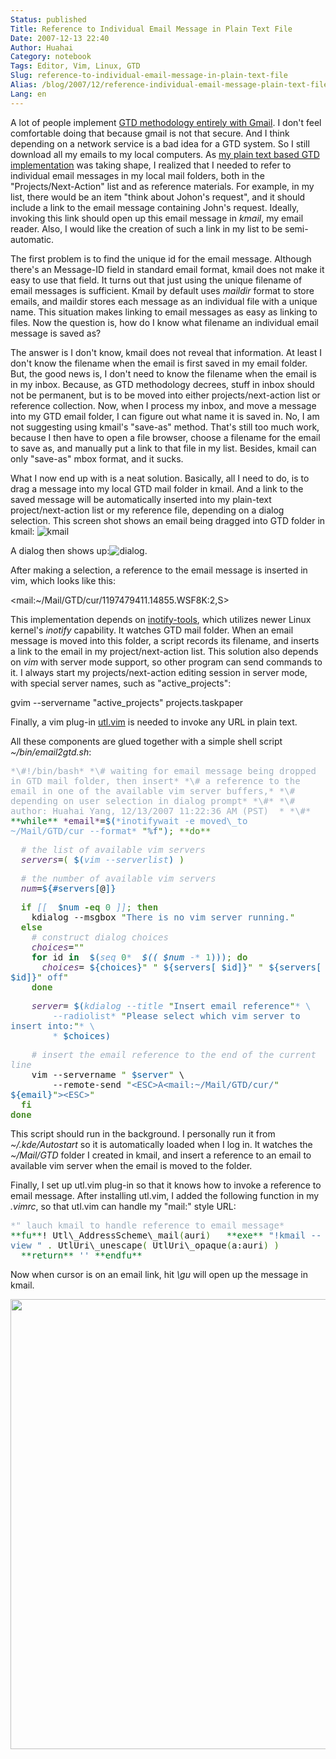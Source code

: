 ```yaml
---
Status: published
Title: Reference to Individual Email Message in Plain Text File
Date: 2007-12-13 22:40
Author: Huahai
Category: notebook
Tags: Editor, Vim, Linux, GTD
Slug: reference-to-individual-email-message-in-plain-text-file
Alias: /blog/2007/12/reference-individual-email-message-plain-text-file
Lang: en
---
```


A lot of people implement [GTD methodology entirely with Gmail](https://saw.themurdaughs.com/gtd-with-gmail-whitepaper). I don't feel comfortable doing that because gmail is not that secure. And I think depending on a network service is a bad idea for a GTD system. So I still download all my emails to my local computers. As [my plain text based GTD implementation](https://yyhh.org/blog/2007/12/simple-gtd-list-solution-desktop-web-and-possibly-mobile) was taking shape, I realized that I needed to refer to individual email messages in my local mail folders, both in the "Projects/Next-Action" list and as reference materials. For example, in my list, there would be an item "think about Johon's request", and it should include a link to the email message containing John's request. Ideally, invoking this link should open up this email message in *kmail*, my email reader. Also, I would like the creation of such a link in my list to be semi-automatic.

The first problem is to find the unique id for the email message. Although there's an Message-ID field in standard email format, kmail does not make it easy to use that field. It turns out that just using the unique filename of email messages is sufficient. Kmail by default uses *maildir* format to store emails, and maildir stores each message as an individual file with a unique name. This situation makes linking to email messages as easy as linking to files. Now the question is, how do I know what filename an individual email message is saved as?

The answer is I don't know, kmail does not reveal that information. At least I don't know the filename when the email is first saved in my email folder. But, the good news is, I don't need to know the filename when the email is in my inbox. Because, as GTD methodology decrees, stuff in inbox should not be permanent, but is to be moved into either projects/next-action list or reference collection. Now, when I process my inbox, and move a message into my GTD email folder, I can figure out what name it is saved in. No, I am not suggesting using kmail's "save-as" method. That's still too much work, because I then have to open a file browser, choose a filename for the email to save as, and manually put a link to that file in my list. Besides, kmail can only "save-as" mbox format, and it sucks.

What I now end up with is a neat solution. Basically, all I need to do, is to drag a message into my local GTD mail folder in kmail. And a link to the saved message will be automatically inserted into my plain-text project/next-action list or my reference file, depending on a dialog selection. This screen shot shows an email being dragged into GTD folder in kmail: ![kmail](https://i274.photobucket.com/albums/jj251/huahaiy/kmail-drag-gtd.png)

A dialog then shows up:![dialog](https://i274.photobucket.com/albums/jj251/huahaiy/kmail-drag-gtd-dialog.png).

After making a selection, a reference to the email message is inserted in vim, which looks like this:  

&lt;mail:~/Mail/GTD/cur/1197479411.14855.WSF8K:2,S&gt;

This implementation depends on [inotify-tools](https://inotify-tools.sourceforge.net/), which utilizes newer Linux kernel's *inotify* capability. It watches GTD mail folder. When an email message is moved into this folder, a script records its filename, and inserts a link to the email in my project/next-action list. This solution also depends on *vim* with server mode support, so other program can send commands to it. I always start my projects/next-action editing session in server mode, with special server names, such as "active\_projects":  

gvim --servername "active\_projects" projects.taskpaper

Finally, a vim plug-in [utl.vim](https://www.vim.org/scripts/script.php?script_id=293) is needed to invoke any URL in plain text.

All these components are glued together with a simple shell script *~/bin/email2gtd.sh*:  

<font face="monospace">  
<font color="#a0b0c0">*\#!/bin/bash*</font>  
<font color="#a0b0c0">*\# waiting for email message being dropped in GTD mail folder, then insert*</font>  
<font color="#a0b0c0">*\# a reference to the email in one of the available vim server buffers,*</font>  
<font color="#a0b0c0">*\# depending on user selection in dialog prompt*</font>  
<font color="#a0b0c0">*\#*</font>  
<font color="#a0b0c0">*\# author: Huahai Yang, 12/13/2007 11:22:36 AM (PST)  *</font>  
<font color="#a0b0c0">*\#*</font>  
<font color="#007020">**while**</font> <font color="#5b3674">*email*</font>=<font color="#1060a0">$(</font><font color="#70a0d0">*inotifywait -e moved\_to ~/Mail/GTD/cur --format* </font><font color="#408010">"</font><font color="#4070a0">%f</font><font color="#408010">"</font><font color="#1060a0">)</font><font color="#408010">;</font> <font color="#4c8f2f">**do**</font>

  <font color="#a0b0c0">*\# the list of available vim servers*</font>  
  <font color="#5b3674">*servers*</font>=<font color="#408010">(</font> <font color="#1060a0">$(</font><font color="#70a0d0">*vim --serverlist*</font><font color="#1060a0">)</font> <font color="#408010">)</font>

  <font color="#a0b0c0">*\# the number of available vim servers*</font>  
  <font color="#5b3674">*num*</font>=<font color="#1060a0">${\#</font><font color="#1060a0">servers</font><font color="#1060a0">\[</font>@<font color="#1060a0">\]</font><font color="#1060a0">}</font>

  <font color="#4c8f2f">**if**</font> <font color="#70a0d0">*\[\[*</font> <font color="#1060a0"> $num</font> <font color="#4c8f2f">**-eq**</font> <font color="#40a070">0</font> <font color="#70a0d0">*\]\]*</font><font color="#408010">;</font> <font color="#4c8f2f">**then**</font>  
    kdialog --msgbox <font color="#408010">"</font><font color="#4070a0">There is no vim server running.</font><font color="#408010">"</font>  
  <font color="#4c8f2f">**else**</font>  
    <font color="#a0b0c0">*\# construct dialog choices*</font>  
    <font color="#5b3674">*choices*</font>=<font color="#408010">""</font>  
    <font color="#007020">**for**</font> id <font color="#007020">**in**</font> <font color="#1060a0"> $(</font><font color="#70a0d0">*seq* </font><font color="#40a070">0</font><font color="#70a0d0">* *</font><font color="#1060a0"> $((</font><font color="#1060a0"> $num</font><font color="#70a0d0">* -* </font><font color="#40a070">1</font><font color="#1060a0">))</font><font color="#1060a0">)</font><font color="#408010">;</font> <font color="#4c8f2f">**do**</font>  
      <font color="#5b3674">*choices*</font>=<font color="#1060a0"> ${</font><font color="#1060a0">choices</font><font color="#1060a0">}</font><font color="#408010">"</font><font color="#4070a0"> </font><font color="#408010">"</font><font color="#1060a0"> ${</font><font color="#1060a0">servers</font><font color="#1060a0">\[</font><font color="#1060a0"> $id</font><font color="#1060a0">\]</font><font color="#1060a0">}</font><font color="#408010">"</font><font color="#4070a0"> </font><font color="#408010">"</font><font color="#1060a0"> ${</font><font color="#1060a0">servers</font><font color="#1060a0">\[</font><font color="#1060a0"> $id</font><font color="#1060a0">\]</font><font color="#1060a0">}</font><font color="#408010">"</font><font color="#4070a0"> off</font><font color="#408010">"</font>  
    <font color="#4c8f2f">**done**</font>

    <font color="#5b3674">*server*</font>=<font color="#1060a0"> $(</font><font color="#70a0d0">*kdialog --title* </font><font color="#408010">"</font><font color="#4070a0">Insert email reference</font><font color="#408010">"</font><font color="#70a0d0">* \\*</font>  
<font color="#70a0d0">*        --radiolist* </font><font color="#408010">"</font><font color="#4070a0">Please select which vim server to insert into:</font><font color="#408010">"</font><font color="#70a0d0">* \\*</font>  
<font color="#70a0d0">*        *</font><font color="#1060a0"> $choices</font><font color="#1060a0">)</font>

    <font color="#a0b0c0">*\# insert the email reference to the end of the current line*</font>  
    vim --servername <font color="#408010">"</font><font color="#1060a0"> $server</font><font color="#408010">"</font> \\  
        --remote-send <font color="#408010">"</font><font color="#4070a0">&lt;ESC&gt;A&lt;mail:~/Mail/GTD/cur/</font><font color="#408010">"</font><font color="#1060a0"> ${</font><font color="#1060a0">email</font><font color="#1060a0">}</font><font color="#408010">"</font><font color="#4070a0">&gt;&lt;ESC&gt;</font><font color="#408010">"</font>  
  <font color="#4c8f2f">**fi**</font>  
<font color="#4c8f2f">**done**</font>  

</font>

This script should run in the background. I personally run it from *~/.kde/Autostart* so it is automatically loaded when I log in. It watches the *~/Mail/GTD* folder I created in kmail, and insert a reference to an email to available vim server when the email is moved to the folder.

Finally, I set up utl.vim plug-in so that it knows how to invoke a reference to email message. After installing utl.vim, I added the following function in my *.vimrc*, so that utl.vim can handle my "mail:" style URL:

<font face="monospace">  
<font color="#a0b0c0">*" lauch kmail to handle reference to email message*</font>  
<font color="#007020">**fu**</font>! Utl\_AddressScheme\_mail<font color="#408010">(</font>auri<font color="#408010">)</font>  
  <font color="#007020">**exe**</font> <font color="#4070a0">"!kmail --view "</font> <font color="#408010">.</font> UtlUri\_unescape<font color="#408010">(</font> UtlUri\_opaque<font color="#408010">(</font>a:auri<font color="#408010">)</font> <font color="#408010">)</font>  
  <font color="#007020">**return**</font> <font color="#4070a0">''</font>  
<font color="#007020">**endfu**</font>  
</font>


Now when cursor is on an email link, hit *\\gu* will open up the message in kmail.

[<img src="https://i274.photobucket.com/albums/jj251/huahaiy/gtd-email-reference.png" width="720" />](https://i274.photobucket.com/albums/jj251/huahaiy/gtd-email-reference.png)
